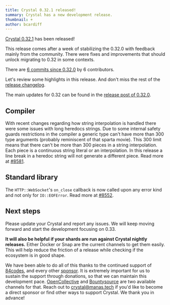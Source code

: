 ```yaml
---
title: Crystal 0.32.1 released!
summary: Crystal has a new development release.
thumbnail: +
author: bcardiff
---
```


[Crystal 0.32.1](https://github.com/crystal-lang/crystal/releases/tag/0.32.1) has been released!

This release comes after a week of stabilizing the 0.32.0 with feedback mainly from the community. There were fixes and improvements that should unlock migrating to 0.32 in some contexts.

There are [6 commits since 0.32.0](https://github.com/crystal-lang/crystal/compare/0.32.0...0.32.1) by 6 contributors.

Let's review some highlights in this release. And don't miss the rest of the [release changelog](https://github.com/crystal-lang/crystal/releases/tag/0.32.1).

The main updates for 0.32 can be found in the [release post of 0.32.0](/2019/12/11/crystal-0.32.0-released.html).

## Compiler

With recent changes regarding how string interpolation is handled there were some issues with long heredocs strings. Due to some internal safety guards restrictions in the compiler a generic type can't have more than 300 type arguments (probably reminiscent of that sparta movie). This 300 limit means that there can't be more than 300 pieces in a string interpolation. Each piece is a continuous string literal or an interpolation. In this release a line break in a heredoc string will not generate a different piece. Read more at [#8581](https://github.com/crystal-lang/crystal/pull/8581).

## Standard library

The `HTTP::WebSocket`'s `on_close` callback is now called upon any error kind and not only for `IO::EOFError`. Read more at [#8552](https://github.com/crystal-lang/crystal/pull/8552).

## Next steps

Please update your Crystal and report any issues. We will keep moving forward and start the development focusing on 0.33.

**It will also be helpful if your shards are run against Crystal nightly releases.** Either Docker or Snap are the current channels to get them easily. This will help reduce the friction of a release while checking if the ecosystem is in good shape.

We have been able to do all of this thanks to the continued support of [84codes](https://www.84codes.com/), and every other [sponsor](/sponsors). It is extremely important for us to sustain the support through donations, so that we can maintain this development pace. [OpenCollective](https://opencollective.com/crystal-lang) and [Bountysource](https://salt.bountysource.com/teams/crystal-lang) are two available channels for that. Reach out to [crystal@manas.tech](mailto:crystal@manas.tech) if you'd like to become a direct sponsor or find other ways to support Crystal. We thank you in advance!
